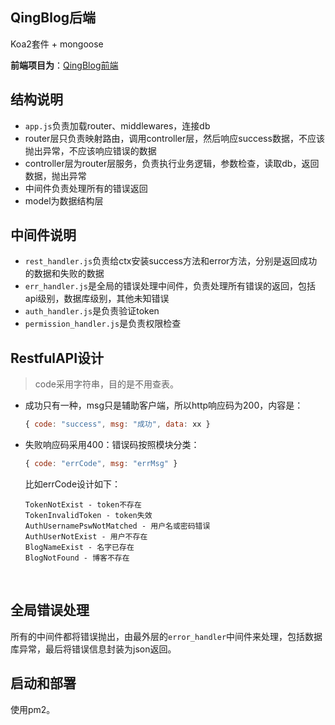 ## QingBlog后端
Koa2套件 + mongoose

**前端项目为**：[QingBlog前端](https://github.com/li-xiaojun/QingBlogFrontend)


## 结构说明
- `app.js`负责加载router、middlewares，连接db
- router层只负责映射路由，调用controller层，然后响应success数据，不应该抛出异常，不应该响应错误的数据
- controller层为router层服务，负责执行业务逻辑，参数检查，读取db，返回数据，抛出异常
- 中间件负责处理所有的错误返回
- model为数据结构层



## 中间件说明
- `rest_handler.js`负责给ctx安装success方法和error方法，分别是返回成功的数据和失败的数据
- `err_handler.js`是全局的错误处理中间件，负责处理所有错误的返回，包括api级别，数据库级别，其他未知错误
- `auth_handler.js`是负责验证token
- `permission_handler.js`是负责权限检查



## RestfulAPI设计

> code采用字符串，目的是不用查表。

- 成功只有一种，msg只是辅助客户端，所以http响应码为200，内容是：

  ```javascript
  { code: "success", msg: "成功", data: xx }
  ```

- 失败响应码采用400：错误码按照模块分类：

  ```javascript
  { code: "errCode", msg: "errMsg" }
  ```
  比如errCode设计如下：
  ```
  TokenNotExist - token不存在
  TokenInvalidToken - token失效
  AuthUsernamePswNotMatched - 用户名或密码错误
  AuthUserNotExist - 用户不存在
  BlogNameExist - 名字已存在
  BlogNotFound - 博客不存在
  ```

  ​

##  全局错误处理

所有的中间件都将错误抛出，由最外层的`error_handler`中间件来处理，包括数据库异常，最后将错误信息封装为json返回。


## 启动和部署
使用pm2。